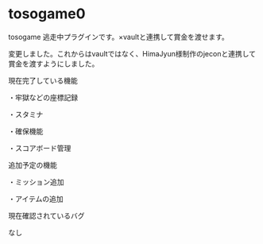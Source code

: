 # tosogame0
tosogame
逃走中プラグインです。×vaultと連携して賞金を渡せます。

変更しました。これからはvaultではなく、HimaJyun様制作のjeconと連携して賞金を渡すようにしました。


現在完了している機能

・牢獄などの座標記録

・スタミナ

・確保機能

・スコアボード管理



追加予定の機能

・ミッション追加

・アイテムの追加



現在確認されているバグ

なし

